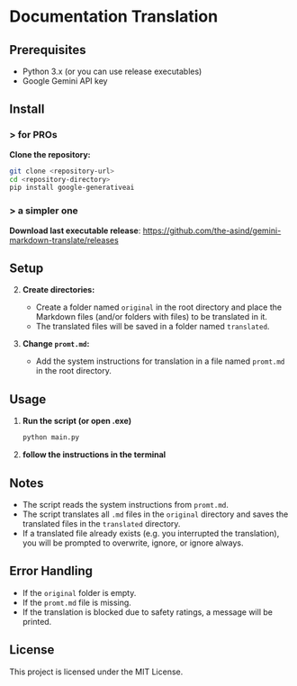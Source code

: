 # Documentation Translation

## Prerequisites

- Python 3.x (or you can use release executables) 
- Google Gemini API key

## Install 

### > for PROs

**Clone the repository:**
   ```sh
   git clone <repository-url>
   cd <repository-directory>
   pip install google-generativeai
   ```

### > a simpler one

**Download last executable release**: https://github.com/the-asind/gemini-markdown-translate/releases

## Setup

2. **Create directories:**
   - Create a folder named `original` in the root directory and place the Markdown files (and/or folders with files) to be translated in it.
   - The translated files will be saved in a folder named `translated`.

3. **Change `promt.md`:**
   - Add the system instructions for translation in a file named `promt.md` in the root directory.

## Usage

1. **Run the script (or open .exe)**
   ```sh
   python main.py
   ```

2. **follow the instructions in the terminal**

## Notes

- The script reads the system instructions from `promt.md`.
- The script translates all `.md` files in the `original` directory and saves the translated files in the `translated` directory.
- If a translated file already exists (e.g. you interrupted the translation), you will be prompted to overwrite, ignore, or ignore always.

## Error Handling

- If the `original` folder is empty.
- If the `promt.md` file is missing.
- If the translation is blocked due to safety ratings, a message will be printed.

## License

This project is licensed under the MIT License.
